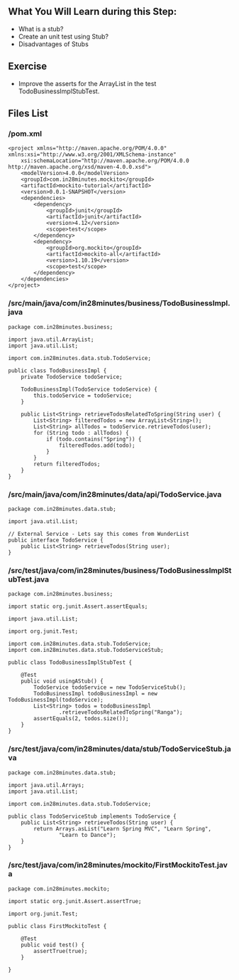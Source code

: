 ## What You Will Learn during this Step:
- What is a stub?
- Create an unit test using Stub?
- Disadvantages of Stubs

## Exercise
- Improve the asserts for the ArrayList in the test TodoBusinessImplStubTest.

## Files List
### /pom.xml
```
<project xmlns="http://maven.apache.org/POM/4.0.0" xmlns:xsi="http://www.w3.org/2001/XMLSchema-instance"
	xsi:schemaLocation="http://maven.apache.org/POM/4.0.0 http://maven.apache.org/xsd/maven-4.0.0.xsd">
	<modelVersion>4.0.0</modelVersion>
	<groupId>com.in28minutes.mockito</groupId>
	<artifactId>mockito-tutorial</artifactId>
	<version>0.0.1-SNAPSHOT</version>
	<dependencies>
		<dependency>
			<groupId>junit</groupId>
			<artifactId>junit</artifactId>
			<version>4.12</version>
			<scope>test</scope>
		</dependency>
		<dependency>
			<groupId>org.mockito</groupId>
			<artifactId>mockito-all</artifactId>
			<version>1.10.19</version>
			<scope>test</scope>
		</dependency>
	</dependencies>
</project>
```
### /src/main/java/com/in28minutes/business/TodoBusinessImpl.java
```
package com.in28minutes.business;

import java.util.ArrayList;
import java.util.List;

import com.in28minutes.data.stub.TodoService;

public class TodoBusinessImpl {
	private TodoService todoService;

	TodoBusinessImpl(TodoService todoService) {
		this.todoService = todoService;
	}

	public List<String> retrieveTodosRelatedToSpring(String user) {
		List<String> filteredTodos = new ArrayList<String>();
		List<String> allTodos = todoService.retrieveTodos(user);
		for (String todo : allTodos) {
			if (todo.contains("Spring")) {
				filteredTodos.add(todo);
			}
		}
		return filteredTodos;
	}
}
```
### /src/main/java/com/in28minutes/data/api/TodoService.java
```
package com.in28minutes.data.stub;

import java.util.List;

// External Service - Lets say this comes from WunderList
public interface TodoService {
	public List<String> retrieveTodos(String user);
}
```
### /src/test/java/com/in28minutes/business/TodoBusinessImplStubTest.java
```
package com.in28minutes.business;

import static org.junit.Assert.assertEquals;

import java.util.List;

import org.junit.Test;

import com.in28minutes.data.stub.TodoService;
import com.in28minutes.data.stub.TodoServiceStub;

public class TodoBusinessImplStubTest {

	@Test
	public void usingAStub() {
		TodoService todoService = new TodoServiceStub();
		TodoBusinessImpl todoBusinessImpl = new TodoBusinessImpl(todoService);
		List<String> todos = todoBusinessImpl
				.retrieveTodosRelatedToSpring("Ranga");
		assertEquals(2, todos.size());
	}
}
```
### /src/test/java/com/in28minutes/data/stub/TodoServiceStub.java
```
package com.in28minutes.data.stub;

import java.util.Arrays;
import java.util.List;

import com.in28minutes.data.stub.TodoService;

public class TodoServiceStub implements TodoService {
	public List<String> retrieveTodos(String user) {
		return Arrays.asList("Learn Spring MVC", "Learn Spring",
				"Learn to Dance");
	}
}
```
### /src/test/java/com/in28minutes/mockito/FirstMockitoTest.java
```
package com.in28minutes.mockito;

import static org.junit.Assert.assertTrue;

import org.junit.Test;

public class FirstMockitoTest {

	@Test
	public void test() {
		assertTrue(true);
	}

}
```
